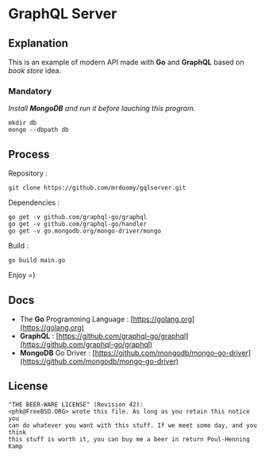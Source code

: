 # GraphQL Server

## Explanation

This is an example of modern API made with **Go** and **GraphQL** based on _book store_ idea.

### Mandatory

_Install **MongoDB** and run it before lauching this program._

```
mkdir db
mongo --dbpath db
```

## Process

Repository :

```
git clone https://github.com/mrdoomy/gqlserver.git
```

Dependencies :

```
go get -v github.com/graphql-go/graphql
go get -v github.com/graphql-go/handler
go get -v go.mongodb.org/mongo-driver/mongo
```

Build :

```
go build main.go
```

Enjoy =)

## Docs

- The **Go** Programming Language : [https://golang.org](https://golang.org)
- **GraphQL** : [https://github.com/graphql-go/graphql](https://github.com/graphql-go/graphql)
- **MongoDB** Go Driver : [https://github.com/mongodb/mongo-go-driver](https://github.com/mongodb/mongo-go-driver)

## License

```
"THE BEER-WARE LICENSE" (Revision 42):
<phk@FreeBSD.ORG> wrote this file. As long as you retain this notice you
can do whatever you want with this stuff. If we meet some day, and you think
this stuff is worth it, you can buy me a beer in return Poul-Henning Kamp
```
